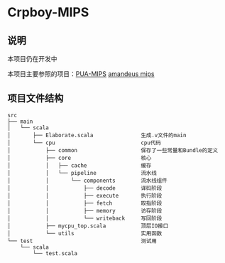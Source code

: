 # Crpboy-MIPS

## 说明

本项目仍在开发中

本项目主要参照的项目：[PUA-MIPS](https://github.com/Clo91eaf/PUA-MIPS) [amandeus mips](https://github.com/amadeus-mips/amadeus-mips/)

## 项目文件结构
```
src
├── main
│   └── scala
│       ├── Elaborate.scala               生成.v文件的main
│       └── cpu                           cpu代码
│           ├── common                    保存了一些常量和Bundle的定义
│           ├── core                      核心
│           │   ├── cache                 缓存
│           │   └── pipeline              流水线
│           │       └── components        流水线组件
│           │           ├── decode        译码阶段
│           │           ├── execute       执行阶段
│           │           ├── fetch         取指阶段
│           │           ├── memory        访存阶段
│           │           └── writeback     写回阶段
│           ├── mycpu_top.scala           顶层IO接口
│           └── utils                     实用函数
└── test                                  测试用
    └── scala
        └── test.scala
```